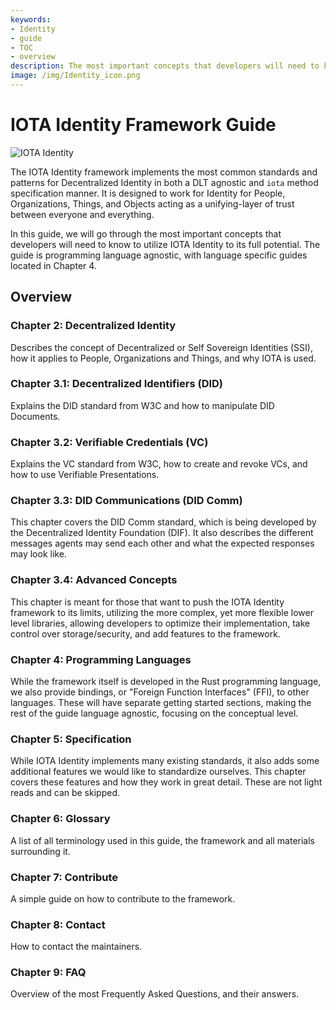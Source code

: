 ```yaml
---
keywords:
- Identity
- guide
- TOC
- overview
description: The most important concepts that developers will need to know to utilize IOTA Identity to its full potential.
image: /img/Identity_icon.png
---
```


# IOTA Identity Framework Guide

![IOTA Identity](https://github.com/iotaledger/identity.rs/raw/dev/.meta/identity_banner.png)

The IOTA Identity framework implements the most common standards and patterns for Decentralized Identity in both a DLT agnostic and `iota` method specification manner. It is designed to work for Identity for People, Organizations, Things, and Objects acting as a unifying-layer of trust between everyone and everything.

In this guide, we will go through the most important concepts that developers will need to know to utilize IOTA Identity to its full potential. The guide is programming language agnostic, with language specific guides located in Chapter 4.

## Overview

### Chapter 2: Decentralized Identity

Describes the concept of Decentralized or Self Sovereign Identities (SSI), how it applies to People, Organizations and Things, and why IOTA is used. 

### Chapter 3.1: Decentralized Identifiers (DID)

Explains the DID standard from W3C and how to manipulate DID Documents.

### Chapter 3.2: Verifiable Credentials (VC)

Explains the VC standard from W3C, how to create and revoke VCs, and how to use Verifiable Presentations.

### Chapter 3.3: DID Communications (DID Comm)

This chapter covers the DID Comm standard, which is being developed by the Decentralized Identity Foundation (DIF). It also describes the different messages agents may send each other and what the expected responses may look like.

### Chapter 3.4: Advanced Concepts

This chapter is meant for those that want to push the IOTA Identity framework to its limits, utilizing the more complex, yet more flexible lower level libraries, allowing developers to optimize their implementation, take control over storage/security, and add features to the framework. 

### Chapter 4: Programming Languages

While the framework itself is developed in the Rust programming language, we also provide bindings, or "Foreign Function Interfaces" (FFI), to other languages. These will have separate getting started sections, making the rest of the guide language agnostic, focusing on the conceptual level. 

### Chapter 5: Specification

While IOTA Identity implements many existing standards, it also adds some additional features we would like to standardize ourselves. This chapter covers these features and how they work in great detail. These are not light reads and can be skipped. 


### Chapter 6: Glossary

A list of all terminology used in this guide, the framework and all materials surrounding it. 

### Chapter 7: Contribute

A simple guide on how to contribute to the framework.

### Chapter 8: Contact

How to contact the maintainers.

### Chapter 9: FAQ

Overview of the most Frequently Asked Questions, and their answers.

